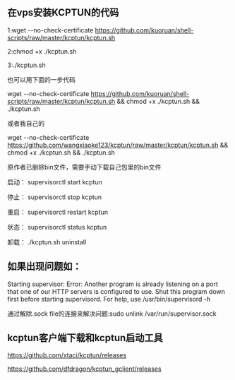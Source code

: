 ## 在vps安装KCPTUN的代码

1:wget --no-check-certificate https://github.com/kuoruan/shell-scripts/raw/master/kcptun/kcptun.sh

2:chmod +x ./kcptun.sh

3:./kcptun.sh

也可以用下面的一步代码

wget --no-check-certificate https://github.com/kuoruan/shell-scripts/raw/master/kcptun/kcptun.sh && chmod +x ./kcptun.sh && ./kcptun.sh

或者我自己的

wget --no-check-certificate https://github.com/wangxiaoke123/kcptun/raw/master/kcptun/kcptun.sh && chmod +x ./kcptun.sh && ./kcptun.sh

原作者已删除bin文件，需要手动下载自己包里的bin文件

启动：
supervisorctl start kcptun

停止：
supervisorctl stop kcptun

重启：
supervisorctl restart kcptun

状态：
supervisorctl status kcptun

卸载：
./kcptun.sh uninstall

## 如果出现问题如：
Starting supervisor: Error: Another program is already listening on a port that one of our HTTP servers is configured to use.  Shut this program down first before starting supervisord.
For help, use /usr/bin/supervisord -h

通过解除.sock file的连接来解决问题:sudo unlink /var/run/supervisor.sock

## kcptun客户端下载和kcptun启动工具
https://github.com/xtaci/kcptun/releases

https://github.com/dfdragon/kcptun_gclient/releases
